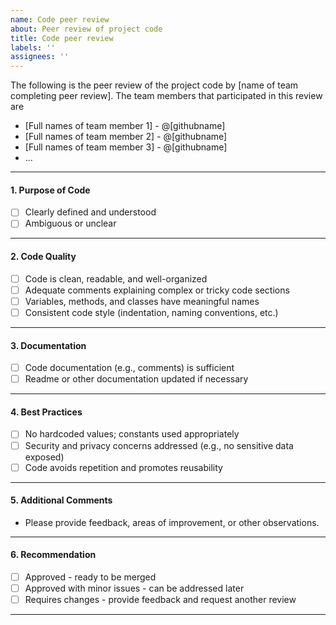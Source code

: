 ```yaml
---
name: Code peer review
about: Peer review of project code
title: Code peer review
labels: ''
assignees: ''
---
```


The following is the peer review of the project code by [name of team completing peer review]. The team members that participated in this review are 

- [Full names of team member 1] - @[githubname]
- [Full names of team member 2] - @[githubname]
- [Full names of team member 3] - @[githubname]
- ...
---

#### 1. Purpose of Code
- [ ] Clearly defined and understood
- [ ] Ambiguous or unclear

---

#### 2. Code Quality

- [ ] Code is clean, readable, and well-organized
- [ ] Adequate comments explaining complex or tricky code sections
- [ ] Variables, methods, and classes have meaningful names
- [ ] Consistent code style (indentation, naming conventions, etc.)

---

#### 3. Documentation

- [ ] Code documentation (e.g., comments) is sufficient
- [ ] Readme or other documentation updated if necessary

---

#### 4. Best Practices

- [ ] No hardcoded values; constants used appropriately
- [ ] Security and privacy concerns addressed (e.g., no sensitive data exposed)
- [ ] Code avoids repetition and promotes reusability

---

#### 5. Additional Comments

- Please provide feedback, areas of improvement, or other observations.

---

#### 6. Recommendation

- [ ] Approved - ready to be merged
- [ ] Approved with minor issues - can be addressed later
- [ ] Requires changes - provide feedback and request another review

---


